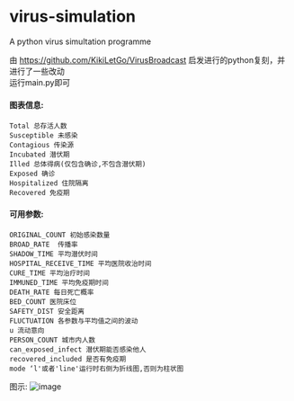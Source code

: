 # virus-simulation
  A python virus simultation programme  
  
由 https://github.com/KikiLetGo/VirusBroadcast 启发进行的python复刻，并进行了一些改动  
	运行main.py即可

#### 图表信息:  
	Total 总存活人数  
	Susceptible 未感染  
	Contagious 传染源  
	Incubated 潜伏期  
	Illed 总体得病(仅包含确诊,不包含潜伏期)  
	Exposed 确诊  
	Hospitalized 住院隔离  
	Recovered 免疫期

#### 可用参数:  
	ORIGINAL_COUNT 初始感染数量  
	BROAD_RATE  传播率  
	SHADOW_TIME 平均潜伏时间  
	HOSPITAL_RECEIVE_TIME 平均医院收治时间  
	CURE_TIME 平均治疗时间  
	IMMUNED_TIME 平均免疫期时间
	DEATH_RATE 每日死亡概率  
	BED_COUNT 医院床位  
	SAFETY_DIST 安全距离  
	FLUCTUATION 各参数与平均值之间的波动
	u 流动意向  
	PERSON_COUNT 城市内人数  
	can_exposed_infect 潜伏期能否感染他人
	recovered_included 是否有免疫期
	mode ‘l'或者'line'运行时右侧为折线图,否则为柱状图

图示:
![image](https://github.com/y1han/virus-simulation/raw/master/images/desc_line.jpeg)
